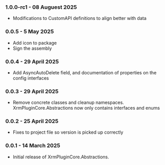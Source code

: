 ### 1.0.0-rc1 - 08 Auguest 2025
* Modifications to CustomAPI definitions to align better with data

### 0.0.5 - 5 May 2025
* Add icon to package
* Sign the assembly

### 0.0.4 - 29 April 2025
* Add AsyncAutoDelete field, and documentation of properties on the config interfaces

### 0.0.3 - 29 April 2025
* Remove concrete classes and cleanup namespaces. XrmPluginCore.Abstractions now only contains interfaces and enums

### 0.0.2 - 25 April 2025
* Fixes to project file so version is picked up correctly

### 0.0.1 - 14 March 2025
* Initial release of XrmPluginCore.Abstractions.

